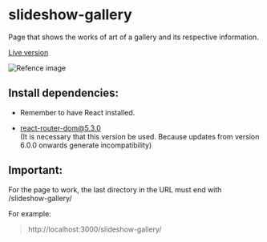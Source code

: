# slideshow-gallery

Page that shows the works of art of a gallery and its respective information.

[Live version](https://nicolaslynch.github.io/slideshow-gallery/)

![Refence image](https://nicolaslynch.github.io/portfolio/assets/images/gallery-desktop.jpg)




## Install dependencies:

- Remember to have React installed.

- react-router-dom@5.3.0  
(It is necessary that this version be used. Because updates from version 6.0.0 onwards generate incompatibility)



## Important:

For the page to work, the last directory in the URL must end with /slideshow-gallery/

For example: 
> http://localhost:3000/slideshow-gallery/
